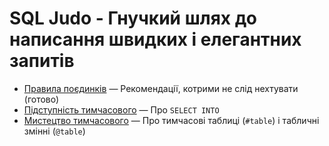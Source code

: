 # SQL Judo - Гнучкий шлях до написання швидких і елегантних запитів


- [Правила поєдинків](../0.%20SQL%20Judo.%20правила%20поєдинків.md) — Рекомендації, котрими не слід нехтувати (готово)
- [Підступність тимчасового](../1.%20SQL%20Judo.%20підступність%20тимчасового.md) — Про `SELECT INTO`
- [Мистецтво тимчасового](../2.%20SQL%20Judo.%20мистецтво%20тимчасового.md) — Про тимчасові таблиці (`#table`) і табличні змінні (`@table`)
